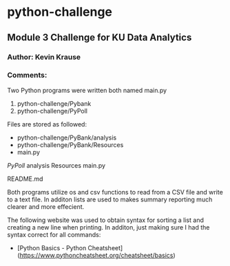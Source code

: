 # python-challenge

## Module 3 Challenge for KU Data Analytics

### **Author:  Kevin Krause**

### Comments: 
Two Python programs were written both named main.py 
1. python-challenge/Pybank 
2. python-challenge/PyPoll

Files are stored as followed:
  - python-challenge/PyBank/analysis
  - python-challenge/PyBank/Resources
  - main.py
       
   *PyPoll*
      analysis
      Resources
      main.py
      
   README.md

Both programs utilize os and csv functions to read from a CSV file and write to a text file.  In additon lists are used to makes summary reporting much clearer and more effecient.  

The following website was used to obtain syntax for sorting a list and creating a new line when printing.  In additon, just making sure I had the syntax correct for all commands:
- [Python Basics - Python Cheatsheet] (https://www.pythoncheatsheet.org/cheatsheet/basics)

